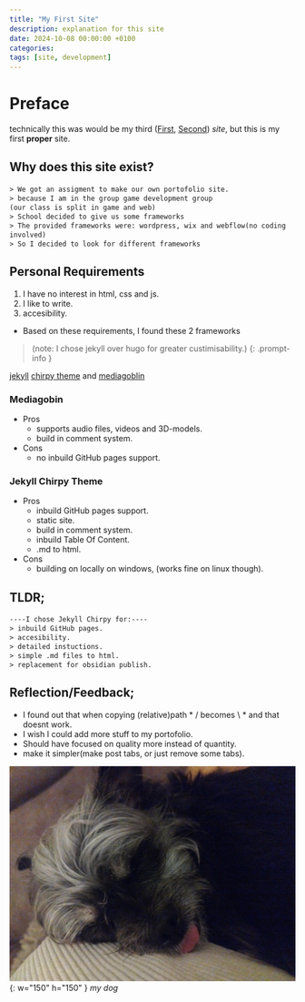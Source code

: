 ```yaml
---
title: "My First Site"
description: explanation for this site
date: 2024-10-08 00:00:00 +0100
categories:
tags: [site, development]
---
```

# Preface
technically this was would be my third ([First](https://github.com/DeanLemans/my-first-web-page), [Second](https://github.com/DeanLemans/burgerschap-FAKE-NEWS)) *site*, but this is my first **proper** site.
 

## Why does this site exist?
```
> We got an assigment to make our own portofolio site.
> because I am in the group game development group
(our class is split in game and web)
> School decided to give us some frameworks
> The provided frameworks were: wordpress, wix and webflow(no coding involved)
> So I decided to look for different frameworks
```
## Personal Requirements
1. I have no interest in html, css and js.
2. I like to write.
3. accesibility.
- Based on these requirements, I found these 2 frameworks

> (note: I chose jekyll over hugo for greater custimisability.)
{: .prompt-info }

[jekyll](https://jekyllrb.com/) [chirpy theme](https://chirpy.cotes.page/) and [mediagoblin](https://mediagoblin.org/)

### Mediagobin
- Pros
    - supports audio files, videos and 3D-models.
    - build in comment system.
- Cons
    - no inbuild GitHub pages support.

### Jekyll Chirpy Theme
- Pros
    - inbuild GitHub pages support.
    - static site.
    - build in comment system.
    - inbuild Table Of Content.
    - .md to html.
- Cons 
    - building on locally on windows, (works fine on linux though).


## TLDR;
```
----I chose Jekyll Chirpy for:----
> inbuild GitHub pages. 
> accesibility.
> detailed instuctions.
> simple .md files to html.
> replacement for obsidian publish.
```

## Reflection/Feedback;
- I found out that when copying (relative)path  * / becomes \ * and that doesnt work.
- I wish I could add more stuff to my portofolio.
- Should have focused on quality more instead of quantity.
- make it simpler(make post tabs, or just remove some tabs).

![dog3](assets/img/personal/dog3.jpg){: w="150" h="150" }
_my dog_
